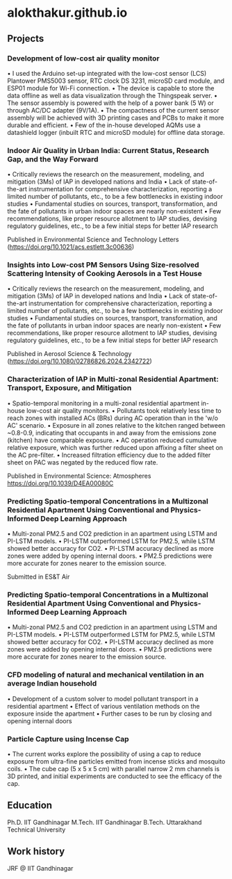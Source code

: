 # alokthakur.github.io

## Projects

### Development of low-cost air quality monitor
•	I used the Arduino set-up integrated with the low-cost sensor (LCS) Plantower PMS5003 sensor, RTC clock DS 3231, microSD card module, and ESP01 module for Wi-Fi connection. 
•	The device is capable to store the data offline as well as data visualization through the Thingspeak server. 
•	The sensor assembly is powered with the help of a power bank (5 W) or through AC/DC adapter (9V/1A). 
•	The compactness of the current sensor assembly will be achieved with 3D printing cases and PCBs to make it more durable and efficient. 
•	Few of the in-house developed AQMs use a datashield logger (inbuilt RTC and microSD module) for offline data storage.


### Indoor Air Quality in Urban India: Current Status, Research Gap, and the Way Forward
•	Critically reviews the research on the measurement, modeling, and mitigation (3Ms) of IAP in developed nations and India
•	Lack of state-of-the-art instrumentation for comprehensive characterization, reporting a limited number of pollutants, etc., to be a few bottlenecks in existing indoor studies
•	Fundamental studies on sources, transport, transformation, and the fate of pollutants in urban indoor spaces are nearly non-existent
•	Few recommendations, like proper resource allotment to IAP studies, devising regulatory guidelines, etc., to be a few initial steps for better IAP research

Published in Environmental Science and Technology Letters (https://doi.org/10.1021/acs.estlett.3c00636)

### Insights into Low-cost PM Sensors Using Size-resolved Scattering Intensity of Cooking Aerosols in a Test House
•	Critically reviews the research on the measurement, modeling, and mitigation (3Ms) of IAP in developed nations and India
•	Lack of state-of-the-art instrumentation for comprehensive characterization, reporting a limited number of pollutants, etc., to be a few bottlenecks in existing indoor studies
•	Fundamental studies on sources, transport, transformation, and the fate of pollutants in urban indoor spaces are nearly non-existent
•	Few recommendations, like proper resource allotment to IAP studies, devising regulatory guidelines, etc., to be a few initial steps for better IAP research

Published in Aerosol Science & Technology (https://doi.org/10.1080/02786826.2024.2342722)

### Characterization of IAP in Multi-zonal Residential Apartment: Transport, Exposure, and Mitigation 
•	Spatio-temporal monitoring in a multi-zonal residential apartment in-house low-cost air quality monitors.
•	Pollutants took relatively less time to reach zones with installed ACs (BRs) during AC operation than in the 'w/o AC' scenario.
•	Exposure in all zones relative to the kitchen ranged between ~0.8-0.9, indicating that occupants in and away from the emissions zone (kitchen) have comparable exposure.
•	AC operation reduced cumulative relative exposure, which was further reduced upon affixing a filter sheet on the AC pre-filter.
•	Increased filtration efficiency due to the added filter sheet on PAC was negated by the reduced flow rate.

Published in Environmental Science: Atmospheres https://doi.org/10.1039/D4EA00080C

### Predicting Spatio-temporal Concentrations in a Multizonal Residential Apartment Using Conventional and Physics-Informed Deep Learning Approach
•	Multi-zonal PM2.5 and CO2 prediction in an apartment using LSTM and PI-LSTM models.
•	PI-LSTM outperformed LSTM for PM2.5, while LSTM showed better accuracy for CO2.
•	PI-LSTM accuracy declined as more zones were added by opening internal doors.
•	PM2.5 predictions were more accurate for zones nearer to the emission source.

Submitted in ES&T Air

### Predicting Spatio-temporal Concentrations in a Multizonal Residential Apartment Using Conventional and Physics-Informed Deep Learning Approach
•	Multi-zonal PM2.5 and CO2 prediction in an apartment using LSTM and PI-LSTM models.
•	PI-LSTM outperformed LSTM for PM2.5, while LSTM showed better accuracy for CO2.
•	PI-LSTM accuracy declined as more zones were added by opening internal doors.
•	PM2.5 predictions were more accurate for zones nearer to the emission source.

### CFD modeling of natural and mechanical ventilation in an average Indian household
•	Development of a custom solver to model pollutant transport in a residential apartment
•	Effect of various ventilation methods on the exposure inside the apartment
•	Further cases to be run by closing and opening internal doors

### Particle Capture using Incense Cap
•	The current works explore the possibility of using a cap to reduce exposure from ultra-fine particles emitted from incense sticks and mosquito coils.
•	The cube cap (5 x 5 x 5 cm) with parallel narrow 2 mm channels is 3D printed, and initial experiments are conducted to see the efficacy of the cap.


## Education
Ph.D. IIT Gandhinagar
M.Tech. IIT Gandhinagar
B.Tech. Uttarakhand Technical University

## Work history
JRF @ IIT Gandhinagar



